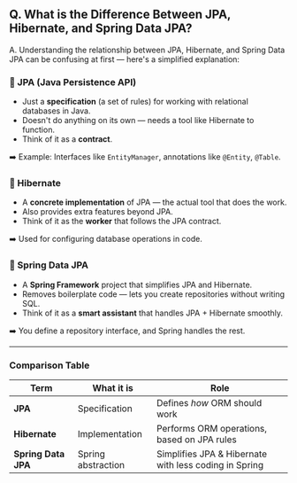 ## Q. What is the Difference Between JPA, Hibernate, and Spring Data JPA?

A. Understanding the relationship between JPA, Hibernate, and Spring Data JPA can be confusing at first — here's a simplified explanation:

### 🔹 JPA (Java Persistence API)
- Just a **specification** (a set of rules) for working with relational databases in Java.
- Doesn't do anything on its own — needs a tool like Hibernate to function.
- Think of it as a **contract**.

➡️ Example: Interfaces like `EntityManager`, annotations like `@Entity`, `@Table`.

### 🔹 Hibernate
- A **concrete implementation** of JPA — the actual tool that does the work.
- Also provides extra features beyond JPA.
- Think of it as the **worker** that follows the JPA contract.

➡️ Used for configuring database operations in code.

### 🔹 Spring Data JPA
- A **Spring Framework** project that simplifies JPA and Hibernate.
- Removes boilerplate code — lets you create repositories without writing SQL.
- Think of it as a **smart assistant** that handles JPA + Hibernate smoothly.

➡️ You define a repository interface, and Spring handles the rest.

---

### Comparison Table

| Term                | What it is         |Role                                                 |
|---------------------|--------------------|------------------------------------------------------|
| **JPA**             | Specification      | Defines *how* ORM should work                        |
| **Hibernate**       | Implementation     | Performs ORM operations, based on JPA rules          |
| **Spring Data JPA** | Spring abstraction | Simplifies JPA & Hibernate with less coding in Spring|

